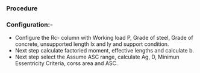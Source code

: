 ### Procedure 

### Configuration:-
- Configure the Rc- column with Working load P, Grade of steel, Grade of concrete, unsupported length lx and ly  and support condition.
- Next step calculate factoried moment, effective lengths and calculate b.
- Next step select the Assume ASC range, calculate Ag, D, Minimun Essentricity Criteria, corss area and ASC. 



